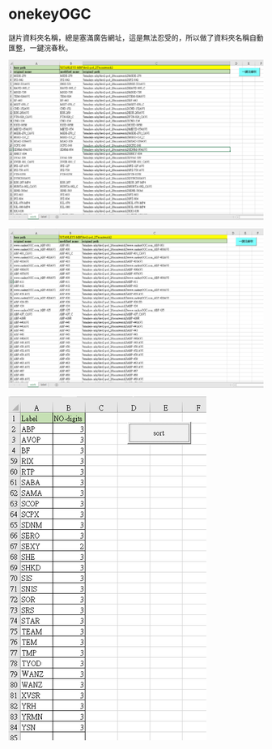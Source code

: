 # onekeyOGC
謎片資料夾名稱，總是塞滿廣告網址，這是無法忍受的，所以做了資料夾名稱自動匯整，一鍵浣春秋。

![](https://raw.githubusercontent.com/devilstan/onekeyOGC/master/img/2016-09-22_220805.png)

![](https://raw.githubusercontent.com/devilstan/onekeyOGC/master/img/2016-09-22_230017.png)

![](https://raw.githubusercontent.com/devilstan/onekeyOGC/master/img/2016-09-22_220816.png)
